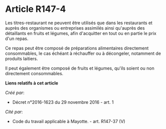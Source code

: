 # Article R147-4

Les  titres-restaurant ne peuvent être utilisés que dans les restaurants et  auprès des organismes ou entreprises assimilés
ainsi qu'auprès des  détaillants en fruits et légumes, afin d'acquitter en tout ou en partie  le prix d'un repas. 

Ce repas peut être composé de  préparations alimentaires directement consommables, le cas échéant à  réchauffer ou à
décongeler, notamment de produits laitiers. 

Il peut également être composé de fruits et légumes, qu'ils soient ou non directement consommables.

**Liens relatifs à cet article**

_Créé par_:

  - Décret n°2016-1623 du 29 novembre 2016 - art. 1

_Cité par_:

  - Code du travail applicable à Mayotte. - art. R147-37 (V)
